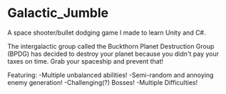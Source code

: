 # Galactic_Jumble
A space shooter/bullet dodging game I made to learn Unity and C#.

The intergalactic group called the Buckthorn Planet Destruction Group (BPDG) has decided to destroy your planet because you didn't pay your taxes on time.
Grab your spaceship and prevent that!

Featuring:
-Multiple unbalanced abilities!
-Semi-random and annoying enemy generation!
-Challenging(?) Bosses!
-Multiple Difficulties!
